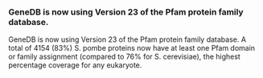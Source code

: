 ### GeneDB is now using Version 23 of the Pfam protein family database.

GeneDB is now using Version 23 of the Pfam protein family database. A
total of 4154 (83%) S. pombe proteins now have at least one Pfam domain
or family assignment (compared to 76% for S. cerevisiae), the highest
percentage coverage for any eukaryote.
